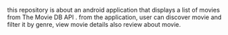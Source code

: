 this repository is about an android application that displays a list of movies from The Movie DB API . from the application, user can discover movie and filter it by genre, view movie details also review about movie.
